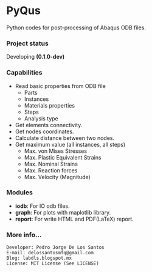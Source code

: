 # PyQus

Python codes for post-processing of Abaqus ODB files.

### Project status

Developing **(0.1.0-dev)**

### Capabilities

* Read basic properties from ODB file
  - Parts
  - Instances
  - Materials properties
  - Steps
  - Analysis type
* Get elements connectivity.
* Get nodes coordinates.
* Calculate distance between two nodes.
* Get maximum value (all instances, all steps)
  - Max. von Mises Stresses
  - Max. Plastic Equivalent Strains
  - Max. Nominal Strains
  - Max. Reaction forces
  - Max. Velocity (Magnitude)

### Modules

* **iodb**: For IO odb files.
* **graph**: For plots with maplotlib library.
* **report**: For write HTML and PDF(LaTeX) report.


### More info...

```
Developer: Pedro Jorge De Los Santos
E-mail: delossantosmfq@gmail.com
Blog: labdls.blogspot.mx
License: MIT License (See LICENSE)
```

